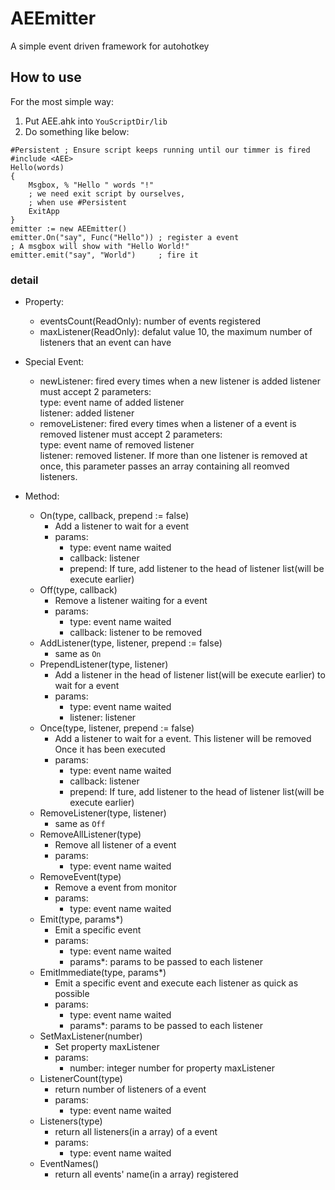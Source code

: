 # AEEmitter
A simple event driven framework for autohotkey

## How to use

For the most simple way:  
1. Put AEE.ahk into `YouScriptDir/lib`
2. Do something like below:
```autohotkey
#Persistent ; Ensure script keeps running until our timmer is fired
#include <AEE>
Hello(words)
{
    Msgbox, % "Hello " words "!"
    ; we need exit script by ourselves, 
    ; when use #Persistent
    ExitApp
}
emitter := new AEEmitter()
emitter.On("say", Func("Hello")) ; register a event
; A msgbox will show with "Hello World!"
emitter.emit("say", "World")     ; fire it
```

### detail

- Property:
  - eventsCount(ReadOnly): number of events registered
  - maxListener(ReadOnly): defalut value 10, the maximum number of listeners that an event can have

- Special Event:
  - newListener: fired every times when a new listener is added
             listener must accept 2 parameters:  
                type: event name of added listener  
                listener: added listener
  - removeListener: fired every times when a listener of a event is removed
             listener must accept 2 parameters:  
                type: event name of removed listener  
                listener: removed listener. If more than one listener is removed at once, this parameter passes an array containing all reomved listeners.
                
- Method:
  - On(type, callback, prepend := false)
    - Add a listener to wait for a event
    - params:
      - type: event name waited
      - callback: listener
      - prepend: If ture, add listener to the head of listener list(will be execute earlier)
  - Off(type, callback)
    - Remove a listener waiting for a event
    - params:
      - type: event name waited
      - callback: listener to be removed
  - AddListener(type, listener, prepend := false)
    - same as `On`
  - PrependListener(type, listener) 
    - Add a listener in the head of listener list(will be execute earlier) to wait for a event
    - params:
      - type: event name waited
      - listener: listener
  - Once(type, listener, prepend := false)
    - Add a listener to wait for a event. This listener will be removed Once it has been executed
    - params:
      - type: event name waited 
      - callback: listener 
      - prepend: If ture, add listener to the head of listener list(will be execute earlier)
  - RemoveListener(type, listener)
    - same as `Off`
  - RemoveAllListener(type)
    - Remove all listener of a event
    - params:
      - type: event name waited
  - RemoveEvent(type)
    - Remove a event from monitor
    - params:
      - type: event name waited
  - Emit(type, params*)
    - Emit a specific event 
    - params:
      - type: event name waited
      - params*: params to be passed to each listener
  - EmitImmediate(type, params*)
    - Emit a specific event and execute each listener as quick as possible
    - params:
      - type: event name waited
      - params*: params to be passed to each listener
  - SetMaxListener(number)
    - Set property maxListener
    - params:
      - number: integer number for property maxListener
  - ListenerCount(type)
    - return number of listeners of a event
    - params:
      - type: event name waited
  - Listeners(type)
    - return all listeners(in a array) of a event
    - params:
      - type: event name waited
  - EventNames()
    - return all events' name(in a array) registered
